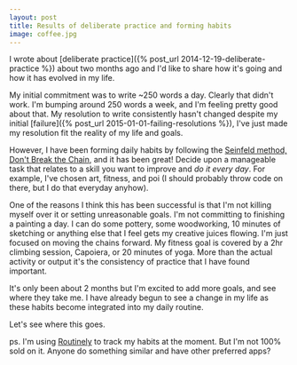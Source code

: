 ```yaml
---
layout: post
title: Results of deliberate practice and forming habits
image: coffee.jpg
---
```


I wrote about [deliberate practice]({% post_url 2014-12-19-deliberate-practice %}) about two months ago and I'd like to share how it's going and how it has evolved in my life.

My initial commitment was to write ~250 words a day. Clearly that didn't work.  I'm bumping around 250 words a week, and I'm feeling pretty good about that. My resolution to write consistently hasn't changed despite my initial [failure]({% post_url 2015-01-01-failing-resolutions %}), I've just made my resolution fit the reality of my life and goals. 

However, I have been forming daily habits by following the [Seinfeld method, Don't Break the Chain](http://lifehacker.com/281626/jerry-seinfelds-productivity-secret), and it has been great! Decide upon a manageable task that relates to a skill you want to improve and *do it every day*. For example, I've chosen art, fitness, and poi (I should probably throw code on there, but I do that everyday anyhow). 

One of the reasons I think this has been successful is that I'm not killing myself over it or setting unreasonable goals. I'm not committing to finishing a painting a day. I can do some pottery, some woodworking, 10 minutes of sketching or anything else that I feel gets my creative juices flowing. I'm just focused on moving the chains forward. My fitness goal is covered by a 2hr climbing session, Capoiera, or 20 minutes of yoga. More than the actual activity or output it's the consistency of practice that I have found important.

It's only been about 2 months but I'm excited to add more goals, and see where they take me. I have already begun to see a change in my life as these habits become integrated into my daily routine.

Let's see where this goes.  

ps. I'm using [Routinely](https://play.google.com/store/apps/details?id=com.braavos.apps.routinely&hl=en) to track my habits at the moment. But I'm not 100% sold on it. Anyone do something similar and have other preferred apps?


